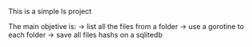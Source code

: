 This is a simple ls project

The main objetive is:
-> list all the files from a folder
-> use a gorotine to each folder
-> save all files hashs on a sqlitedb
